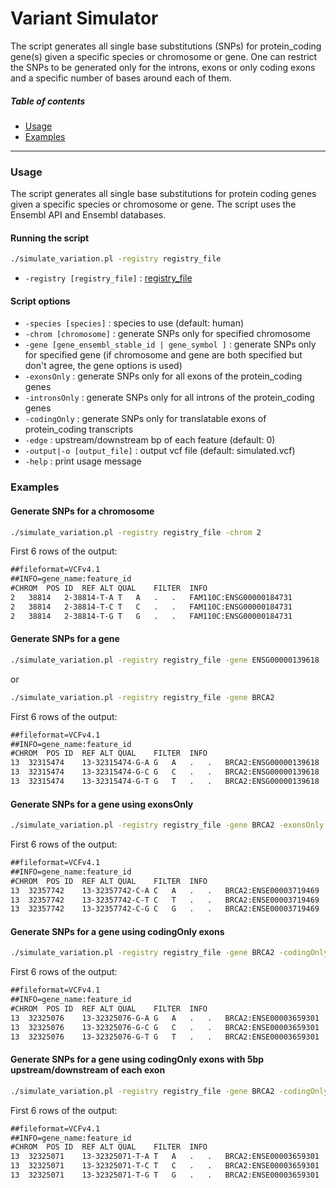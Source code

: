 Variant Simulator
=====================================
The script generates all single base substitutions (SNPs) for protein_coding gene(s) given a specific species or chromosome or gene. One can restrict the SNPs to be generated only for the introns, exons or only coding exons and a specific number of bases around each of them.

##### Table of contents
* [Usage](#usage)
* [Examples](#examples)
---
<a name="usage"></a>
### Usage
The script generates all single base substitutions for protein coding genes given a specific species or chromosome or gene. The script uses the Ensembl API and Ensembl databases.

#### Running the script
```bash
./simulate_variation.pl -registry registry_file
```
* `-registry [registry_file]` : [registry_file](https://www.ensembl.org/info/docs/api/registry.html)

#### Script options
* `-species [species]` : species to use (default: human)
* `-chrom [chromosome]` : generate SNPs only for specified chromosome
* `-gene [gene_ensembl_stable_id | gene_symbol ]` : generate SNPs only for specified gene (if chromosome and gene are both specified but don't agree, the gene options is used)
* `-exonsOnly` : generate SNPs only for all exons of the protein_coding genes
* `-intronsOnly` : generate SNPs only for all introns of the protein_coding genes
* `-codingOnly` : generate SNPs only for translatable exons of protein_coding transcripts
* `-edge` : upstream/downstream bp of each feature (default: 0)
* `-output|-o [output_file]` : output vcf file (default: simulated.vcf)
* `-help` : print usage message

<a name="examples"></a>
### Examples 
#### Generate SNPs for a chromosome
```bash
./simulate_variation.pl -registry registry_file -chrom 2
```
First 6 rows of the output:
```txt
##fileformat=VCFv4.1
##INFO=gene_name:feature_id
#CHROM	POS	ID	REF	ALT	QUAL	FILTER	INFO
2	38814	2-38814-T-A	T	A	.	.	FAM110C:ENSG00000184731
2	38814	2-38814-T-C	T	C	.	.	FAM110C:ENSG00000184731
2	38814	2-38814-T-G	T	G	.	.	FAM110C:ENSG00000184731
```

#### Generate SNPs for a gene
```bash
./simulate_variation.pl -registry registry_file -gene ENSG00000139618
```
or
```bash
./simulate_variation.pl -registry registry_file -gene BRCA2
```
First 6 rows of the output:
```txt
##fileformat=VCFv4.1
##INFO=gene_name:feature_id
#CHROM	POS	ID	REF	ALT	QUAL	FILTER	INFO
13	32315474	13-32315474-G-A	G	A	.	.	BRCA2:ENSG00000139618
13	32315474	13-32315474-G-C	G	C	.	.	BRCA2:ENSG00000139618
13	32315474	13-32315474-G-T	G	T	.	.	BRCA2:ENSG00000139618
```

#### Generate SNPs for a gene using exonsOnly
```bash
./simulate_variation.pl -registry registry_file -gene BRCA2 -exonsOnly
```
First 6 rows of the output:
```txt
##fileformat=VCFv4.1
##INFO=gene_name:feature_id
#CHROM	POS	ID	REF	ALT	QUAL	FILTER	INFO
13	32357742	13-32357742-C-A	C	A	.	.	BRCA2:ENSE00003719469
13	32357742	13-32357742-C-T	C	T	.	.	BRCA2:ENSE00003719469
13	32357742	13-32357742-C-G	C	G	.	.	BRCA2:ENSE00003719469
```

#### Generate SNPs for a gene using codingOnly exons
```bash
./simulate_variation.pl -registry registry_file -gene BRCA2 -codingOnly
```
First 6 rows of the output:
```txt
##fileformat=VCFv4.1
##INFO=gene_name:feature_id
#CHROM	POS	ID	REF	ALT	QUAL	FILTER	INFO
13	32325076	13-32325076-G-A	G	A	.	.	BRCA2:ENSE00003659301
13	32325076	13-32325076-G-C	G	C	.	.	BRCA2:ENSE00003659301
13	32325076	13-32325076-G-T	G	T	.	.	BRCA2:ENSE00003659301
```

#### Generate SNPs for a gene using codingOnly exons with 5bp upstream/downstream of each exon
```bash
./simulate_variation.pl -registry registry_file -gene BRCA2 -codingOnly -edge 5
```
First 6 rows of the output:
```txt
##fileformat=VCFv4.1
##INFO=gene_name:feature_id
#CHROM	POS	ID	REF	ALT	QUAL	FILTER	INFO
13	32325071	13-32325071-T-A	T	A	.	.	BRCA2:ENSE00003659301
13	32325071	13-32325071-T-C	T	C	.	.	BRCA2:ENSE00003659301
13	32325071	13-32325071-T-G	T	G	.	.	BRCA2:ENSE00003659301
```
